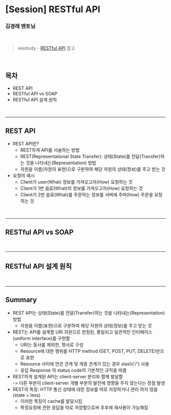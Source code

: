 # [Session] RESTful API

### 김경래 멘토님

<br>

> westudy - [RESTful API](https://study.wecode.co.kr/session/content/323) 참고

<br>

## 목차

- REST API
- RESTful API vs SOAP
- RESTful API 설계 원칙

<br>

---

## REST API

- REST API란?
  - REST하게 API를 서술하는 방법
  - REST(Representational State Transfer): 상태(State)를 전달(Transfer)하는 것을 나타내는(Representation) 방법
  - 자원을 이름(자원의 표현)으로 구분하여 해당 자원의 상태(정보)를 주고 받는 것
- 요청의 예시
  - Client가 user(What) 정보를 가져오고자(How) 요청하는 것
  - Client가 1번 음료(What)의 정보를 가져오고자(How) 요청하는 것
  - Client가 2번 음료(What)를 주문하는 정보를 서버에 주며(How) 주문을 요청하는 것

<br>

---

## RESTful API vs SOAP

<br>

---

## RESTful API 설계 원칙

<br>

---

## Summary

- REST API는 상태(State)를 전달(Transfer)하는 것을 나타내는(Representation) 방법
  - 자원을 이름(표현)으로 구분하여 해당 자원의 상태(정보)를 주고 받는 것
- REST는 API를 설계할 URI 자원으로 한정된, 통일되고 일관적인 인터페이스(uniform interface)를 구현함
  - URI는 동사를 제외한, 명사로 구성
  - Resource에 대한 행위를 HTTP method (GET, POST, PUT, DELETE)만으로 표현
  - Resource 사이에 연관 관계 및 계층 관계가 있는 경우 slash('/') 사용
  - 응답 Response 의 status code의 기본적인 규칙을 따름
- REST하게 설계된 API는 client-server 분리와 함께 발달함
  <br> -> 다른 부분이 client-server 개별 부분의 발전에 영향을 주지 않는다는 장점 발생
- REST의 특징: HTTP 통신 상태에 대한 정보를 따로 저장하거나 관리 하지 않음 (state + less)
  - 이러한 특징이 cache를 발달시킴
  - 특징요청에 관한 응답을 따로 저장함으로써 추후에 재사용이 가능해짐
